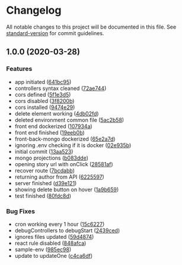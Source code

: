 # Changelog

All notable changes to this project will be documented in this file. See [standard-version](https://github.com/conventional-changelog/standard-version) for commit guidelines.

## 1.0.0 (2020-03-28)


### Features

* app initiated ([641bc95](https://github.com/matiasbn/hacker-news-app/commit/641bc9583eaec7ef596d8b10e56c06ff16d5de2d))
* controllers syntax cleaned ([72ae744](https://github.com/matiasbn/hacker-news-app/commit/72ae744a4f22e6e3cadb7c36478d0434a824e9ae))
* cors defined ([5f1e3d5](https://github.com/matiasbn/hacker-news-app/commit/5f1e3d571a99f59f65d657594efb6bc53360d299))
* cors disabled ([3f8200b](https://github.com/matiasbn/hacker-news-app/commit/3f8200bf6728cb1f8ebd1e1252a9b0a999de18d6))
* cors installed ([9474e29](https://github.com/matiasbn/hacker-news-app/commit/9474e29e1e6fba5393b5aec00bbef328e0ca569b))
* delete element working ([4db02fd](https://github.com/matiasbn/hacker-news-app/commit/4db02fdf77e497def3a745c458cb6176da54e7b2))
* deleted environment common file ([5ac2b58](https://github.com/matiasbn/hacker-news-app/commit/5ac2b583be6484e9ce782bf817da0df222e812e0))
* front end dockerized ([107934a](https://github.com/matiasbn/hacker-news-app/commit/107934a3d01677169cad5411f848cefdea001441))
* front end finished ([19eeb0b](https://github.com/matiasbn/hacker-news-app/commit/19eeb0b0926d3a5e1c392747ebdfd01872eb87eb))
* front-back-mongo dockerized ([65e2a7d](https://github.com/matiasbn/hacker-news-app/commit/65e2a7daaf14c51ced9904fe0e7dadbeb4da3da5))
* ignoring .env checking if it is docker ([02e935b](https://github.com/matiasbn/hacker-news-app/commit/02e935bcd732940ec2fb088d2023c7ec1edce5eb))
* initial commit ([13aa523](https://github.com/matiasbn/hacker-news-app/commit/13aa523b0eef0d511d1702d5f98d19d3b2464b73))
* mongo projections ([b083dde](https://github.com/matiasbn/hacker-news-app/commit/b083ddeb1c9d679ea72f6465e290bbdaeff39b6a))
* opening story url with onClick ([28581af](https://github.com/matiasbn/hacker-news-app/commit/28581af73d0ea92e4711beca6b8db9cc0123359a))
* recover route ([7bcdabb](https://github.com/matiasbn/hacker-news-app/commit/7bcdabba6bfa8eccd70842763f35b799393040ae))
* returning author from API ([6225597](https://github.com/matiasbn/hacker-news-app/commit/6225597204b42269449e762a2932a6ae2ca22787))
* server finished ([d39e121](https://github.com/matiasbn/hacker-news-app/commit/d39e12156dea7925ec5bf2a41190522f85eb1ecf))
* showing delete button on hover ([1a9b659](https://github.com/matiasbn/hacker-news-app/commit/1a9b6597074f8a25d9a78e6aa2996cc56ab572a0))
* test finished ([80fdc8d](https://github.com/matiasbn/hacker-news-app/commit/80fdc8de051dc95c11252248e67e66b939633d41))


### Bug Fixes

* cron working every 1 hour ([15c6227](https://github.com/matiasbn/hacker-news-app/commit/15c62270e7c92a13c9e2ca96bb5168be565aad98))
* debugControllers to debugStart ([2439ced](https://github.com/matiasbn/hacker-news-app/commit/2439ceddd32c5cb0e63f2d8ed4bc48ac3dd2984b))
* ignores files updated ([59d4874](https://github.com/matiasbn/hacker-news-app/commit/59d4874d7125ae2d07e7d9438fa460a9fa241dfc))
* react rule disabled ([848afca](https://github.com/matiasbn/hacker-news-app/commit/848afcabb61d2cec69986793cf52922099d618b1))
* sample-env ([985ec98](https://github.com/matiasbn/hacker-news-app/commit/985ec98d9e387368da06811ef20d0c8ee5d9d8b5))
* update to updateOne ([c4ca6df](https://github.com/matiasbn/hacker-news-app/commit/c4ca6df02c61c011cedd9918348546ca2daf414f))
